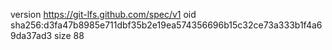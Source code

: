 version https://git-lfs.github.com/spec/v1
oid sha256:d3fa47b8985e711dbf35b2e19ea574356696b15c32ce73a333b1f4a69da37ad3
size 88
